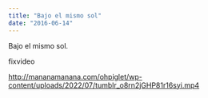 ```yaml
---
title: "Bajo el mismo sol"
date: "2016-06-14"
---
```


Bajo el mismo sol.

fixvideo

http://mananamanana.com/ohpiglet/wp-content/uploads/2022/07/tumblr_o8rn2jGHP81r16syi.mp4
